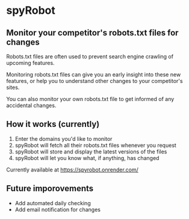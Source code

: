 # spyRobot

## Monitor your competitor's robots.txt files for changes

Robots.txt files are often used to prevent search engine crawling of upcoming features. 

Monitoring robots.txt files can give you an early insight into these new features, or help you to understand other changes to your competitor's sites. 

You can also monitor your own robots.txt file to get informed of any accidental changes.

## How it works (currently)

1. Enter the domains you'd like to monitor
2. spyRobot will fetch all their robots.txt files whenever you request
3. spyRobot will store and display the latest versions of the files
4. spyRobot will let you know what, if anything, has changed 

Currently available at https://spyrobot.onrender.com/

## Future imporovements 
* Add automated daily checking
* Add email notification for changes

